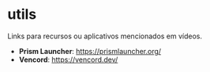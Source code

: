 # utils
Links para recursos ou aplicativos mencionados em vídeos.

- **Prism Launcher**: https://prismlauncher.org/
- **Vencord**: https://vencord.dev/
